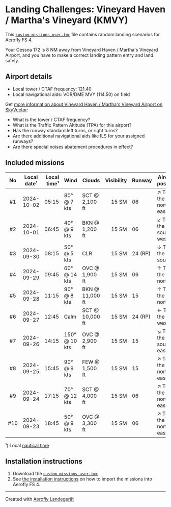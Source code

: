 # Landing Challenges: Vineyard Haven / Martha's Vineyard (KMVY)

This [`custom_missions_user.tmc`](./custom_missions_user.tmc) file contains random landing scenarios for Aerofly FS 4.

Your Cessna 172 is 8 NM away from Vineyard Haven / Martha's Vineyard Airport, and you have to make a correct landing pattern entry and land safely.

## Airport details

- Local tower / CTAF frequency: 121.40
- Local navigational aids: VOR/DME MVY (114.50) on field

Get [more information about Vineyard Haven / Martha's Vineyard Airport on SkyVector](https://skyvector.com/airport/KMVY):

- What is the tower / CTAF frequency?
- What is the Traffic Pattern Altitude (TPA) for this airport?
- Has the runway standard left turns, or right turns?
- Are there additional navigational aids like ILS for your assigned runways?
- Are there special noises abatement procedures in effect?

## Included missions

| No  | Local date¹ | Local time¹ | Wind          | Clouds          | Visibility | Runway  | Aircraft position    |
| :-: | ----------- | ----------: | ------------- | --------------- | ---------: | ------- | -------------------- |
| #1  | 2024-10-02  |       05:15 | 80° @ 7 kts   | SCT @ 2,100 ft  |      15 SM | 06      | ↗ To the north-east |
| #2  | 2024-10-01  |       06:45 | 40° @ 9 kts   | BKN @ 1,200 ft  |      15 SM | 06      | ↙ To the south-west |
| #3  | 2024-09-30  |       08:15 | 50° @ 5 kts   | CLR             |      15 SM | 24 (RP) | ↓ To the south       |
| #4  | 2024-09-29  |       09:45 | 60° @ 14 kts  | OVC @ 1,900 ft  |      15 SM | 06      | ↑ To the north       |
| #5  | 2024-09-28  |       11:15 | 90° @ 8 kts   | BKN @ 11,000 ft |      15 SM | 15      | ↑ To the north       |
| #6  | 2024-09-27  |       12:45 | Calm          | SCT @ 10,000 ft |      15 SM | 24 (RP) | ← To the west        |
| #7  | 2024-09-26  |       14:15 | 150° @ 10 kts | OVC @ 2,900 ft  |      15 SM | 15      | ↘ To the south-east |
| #8  | 2024-09-25  |       15:45 | 90° @ 9 kts   | FEW @ 1,500 ft  |      15 SM | 15      | ↗ To the north-east |
| #9  | 2024-09-24  |       17:15 | 70° @ 12 kts  | SCT @ 4,000 ft  |      15 SM | 06      | ↗ To the north-east |
| #10 | 2024-09-23  |       18:45 | 50° @ 9 kts   | OVC @ 3,300 ft  |      15 SM | 06      | ↗ To the north-east |

¹) Local [nautical time](https://en.wikipedia.org/wiki/Nautical_time)

## Installation instructions

1. Download the [`custom_missions_user.tmc`](./custom_missions_user.tmc)
2. See [the installation instructions](https://fboes.github.io/aerofly-missions/docs/generic-installation.html) on how to import the missions into Aerofly FS 4.

---

Created with [Aerofly Landegerät](https://github.com/fboes/aerofly-patterns)
